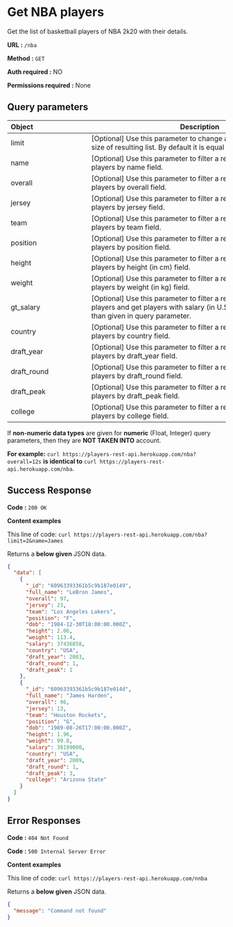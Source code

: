 # Get NBA players

Get the list of basketball players of NBA 2k20 with their details.

**URL :** ```/nba```

**Method :** ```GET```

**Auth required  :** NO

**Permissions required :** None

## Query parameters

| <div style="text-align: start; width: 170px">Object</div>  | <div style="width:500px">Description<div/> |<div style="width:150px">Type<div/> | 
| ------------- |-------------| :------: |
| limit      | [Optional] Use this parameter to change a maximum </br> size of resulting list. By default it is equal to 10.    | Integer |
| name      | [Optional] Use this parameter to filter a resulting list of </br> players by name field.      | String |
| overall      | [Optional] Use this parameter to filter a resulting list of </br> players by overall field.     | Integer |
| jersey      | [Optional] Use this parameter to filter a resulting list of </br> players by jersey field.       | Integer |
| team      | [Optional] Use this parameter to filter a resulting list of </br> players by team field.      | String |
| position      | [Optional] Use this parameter to filter a resulting list of </br> players by position field.      | String |
| height     | [Optional] Use this parameter to filter a resulting list of </br> players by height (in cm) field.      | Float |
| weight      | [Optional] Use this parameter to filter a resulting list of </br> players by weight (in kg) field.     | Float |
| gt_salary      | [Optional] Use this parameter to filter a resulting list of </br> players and get players with salary (in U.S. Dollar) higher </br> than given in  query parameter.      | Integer |
| country      | [Optional] Use this parameter to filter a resulting list of </br> players by country field.      | String |
| draft_year      | [Optional] Use this parameter to filter a resulting list of </br> players by draft_year field.      | Integer |
| draft_round      | [Optional] Use this parameter to filter a resulting list of </br> players by draft_round field.      | Integer |
| draft_peak     | [Optional] Use this parameter to filter a resulting list of </br> players by draft_peak field.      | Integer |
| college      | [Optional] Use this parameter to filter a resulting list of </br> players by college field.      | String |


If **non-numeric data types** are given for **numeric** (Float, Integer) query parameters, then they are **NOT TAKEN INTO** account.

**For example:** ```curl https://players-rest-api.herokuapp.com/nba?overall=12s``` **is identical to**  ```curl https://players-rest-api.herokuapp.com/nba```.



## Success Response
**Code :** ```200 OK```

**Content examples**


This line of code: ```curl https://players-rest-api.herokuapp.com/nba?limit=2&name=James```

Returns a **below given** JSON data.
```json
{
  "data": [
    {
      "_id": "60963393361b5c9b187e0149",
      "full_name": "LeBron James",
      "overall": 97,
      "jersey": 23,
      "team": "Los Angeles Lakers",
      "position": "F",
      "dob": "1984-12-30T18:00:00.000Z",
      "height": 2.06,
      "weight": 113.4,
      "salary": 37436858,
      "country": "USA",
      "draft_year": 2003,
      "draft_round": 1,
      "draft_peak": 1
    },
    {
      "_id": "60963393361b5c9b187e014d",
      "full_name": "James Harden",
      "overall": 96,
      "jersey": 13,
      "team": "Houston Rockets",
      "position": "G",
      "dob": "1989-08-26T17:00:00.000Z",
      "height": 1.96,
      "weight": 99.8,
      "salary": 38199000,
      "country": "USA",
      "draft_year": 2009,
      "draft_round": 1,
      "draft_peak": 3,
      "college": "Arizona State"
    }
  ]
}
```

## Error Responses
**Code :** ```404 Not Found```

**Code :** ```500 Internal Server Error```


**Content examples**


This line of code: ```curl https://players-rest-api.herokuapp.com/nnba```

Returns a **below given** JSON data.
```json
{
  "message": "Command not found"
}
```
